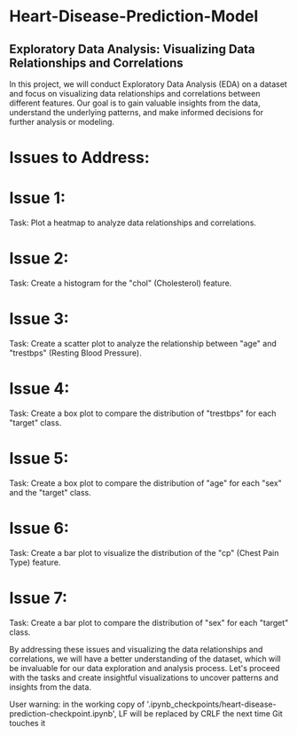 # Heart-Disease-Prediction-Model
## Exploratory Data Analysis: Visualizing Data Relationships and Correlations
In this project, we will conduct Exploratory Data Analysis (EDA) on a dataset and focus on visualizing data relationships and correlations between different features. Our goal is to gain valuable insights from the data, understand the underlying patterns, and make informed decisions for further analysis or modeling.

# Issues to Address:
# Issue 1:
Task: Plot a heatmap to analyze data relationships and correlations.

# Issue 2:
Task: Create a histogram for the "chol" (Cholesterol) feature.

# Issue 3:
Task: Create a scatter plot to analyze the relationship between "age" and "trestbps" (Resting Blood Pressure).

# Issue 4:
Task: Create a box plot to compare the distribution of "trestbps" for each "target" class.

# Issue 5:
Task: Create a box plot to compare the distribution of "age" for each "sex" and the "target" class.

# Issue 6:
Task: Create a bar plot to visualize the distribution of the "cp" (Chest Pain Type) feature.

# Issue 7:
Task: Create a bar plot to compare the distribution of "sex" for each "target" class.

By addressing these issues and visualizing the data relationships and correlations, we will have a better understanding of the dataset, which will be invaluable for our data exploration and analysis process. Let's proceed with the tasks and create insightful visualizations to uncover patterns and insights from the data.




User
warning: in the working copy of '.ipynb_checkpoints/heart-disease-prediction-checkpoint.ipynb', LF will be replaced by CRLF the next time Git touches it
